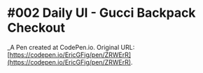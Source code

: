 # #002 Daily UI - Gucci Backpack Checkout
 _A Pen created at CodePen.io. Original URL: [https://codepen.io/EricGFig/pen/ZRWErR](https://codepen.io/EricGFig/pen/ZRWErR).

 